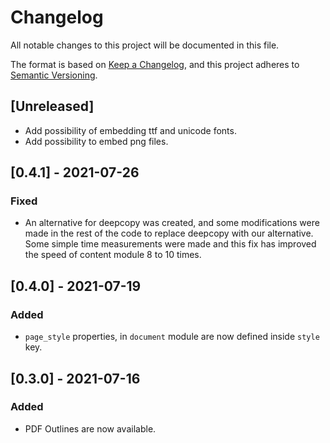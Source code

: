 # Changelog
All notable changes to this project will be documented in this file.

The format is based on [Keep a Changelog](https://keepachangelog.com/en/1.0.0/),
and this project adheres to [Semantic Versioning](https://semver.org/spec/v2.0.0.html).

## [Unreleased]
- Add possibility of embedding ttf and unicode fonts.
- Add possibility to embed png files.

## [0.4.1] - 2021-07-26
### Fixed
- An alternative for deepcopy was created, and some modifications were made in 
  the rest of the code to replace deepcopy with our alternative. Some simple
  time measurements were made and this fix has improved the speed of content
  module 8 to 10 times.

## [0.4.0] - 2021-07-19
### Added
- `page_style` properties, in `document` module are now defined inside `style`
  key.

## [0.3.0] - 2021-07-16
### Added
- PDF Outlines are now available.